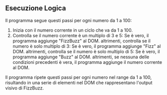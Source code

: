 ## Esecuzione Logica  
Il programma segue questi passi per ogni numero da 1 a 100:

1. Inizia con il numero corrente in un ciclo che va da 1 a 100.
2. Controlla se il numero corrente è un multiplo di 3 e 5:
         Se è vero, il programma aggiunge "FizzBuzz" al DOM.
     altrimenti, controlla se il numero è solo multiplo di 3:
         Se è vero, il programma aggiunge "Fizz" al DOM.
     altrimenti, controlla se il numero è solo multiplo di 5:
         Se è vero, il programma aggiunge "Buzz" al DOM.
     altrimenti, se nessuna delle condizioni precedenti è vera, 
         il programma aggiunge il numero corrente al DOM.

Il programma ripete questi passi per ogni numero nel range da 1 a 100, risultando in una serie di elementi nel DOM che rappresentano l'output visivo di FizzBuzz.